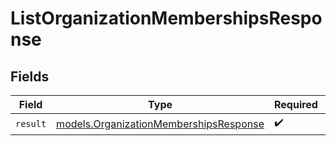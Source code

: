 # ListOrganizationMembershipsResponse


## Fields

| Field                                                                                  | Type                                                                                   | Required                                                                               | Description                                                                            |
| -------------------------------------------------------------------------------------- | -------------------------------------------------------------------------------------- | -------------------------------------------------------------------------------------- | -------------------------------------------------------------------------------------- |
| `result`                                                                               | [models.OrganizationMembershipsResponse](../models/organizationmembershipsresponse.md) | :heavy_check_mark:                                                                     | N/A                                                                                    |